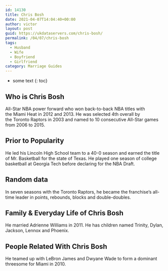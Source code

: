 ```yaml
---
id: 14130
title: Chris Bosh
date: 2021-04-07T14:04:40+00:00
author: victor
layout: post
guid: https://ukdataservers.com/chris-bosh/
permalink: /04/07/chris-bosh
tags:
  - Husband
  - Wife
  - Boyfriend
  - Girlfriend
category: Marriage Guides
---
```


* some text
{: toc}


## Who is Chris Bosh



All-Star NBA power forward who won back-to-back NBA titles with the Miami Heat in 2012 and 2013. He was selected 4th overall by the Toronto Raptors in 2003 and named to 10 consecutive All-Star games from 2006 to 2015. 

                
                
                
## Prior to Popularity



He led his Lincoln High School team to a 40-0 season and earned the title of Mr. Basketball for the state of Texas. He played one season of college basketball at Georgia Tech before declaring for the NBA Draft. 

                
                
                
## Random data



In seven seasons with the Toronto Raptors, he became the franchise&#8217;s all-time leader in points, rebounds, blocks and double-doubles. 

                
                
                
## Family & Everyday Life of Chris Bosh



He married Adrienne Williams in 2011. He has children named Trinity, Dylan, Jackson, Lennox and Phoenix. 

                
                
                
## People Related With Chris Bosh



He teamed up with LeBron James and Dwyane Wade to form a dominant threesome for Miami in 2010. 

                
              
            
          
          
          
